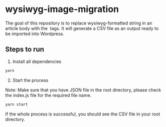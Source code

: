 # wysiwyg-image-migration
The goal of this repository is to replace wysiwyg-formatted string in an article body with the <img /> tags. It will generate a CSV file as an output ready to be imported into Wordpress.

## Steps to run

1. Install all dependencies

```bash
yarn
```

2. Start the process

Note: Make sure that you have JSON file in the root directory, please check the index.js file for the required file name.

```bash
yarn start
```

If the whole process is successful, you should see the CSV file in your root directory.